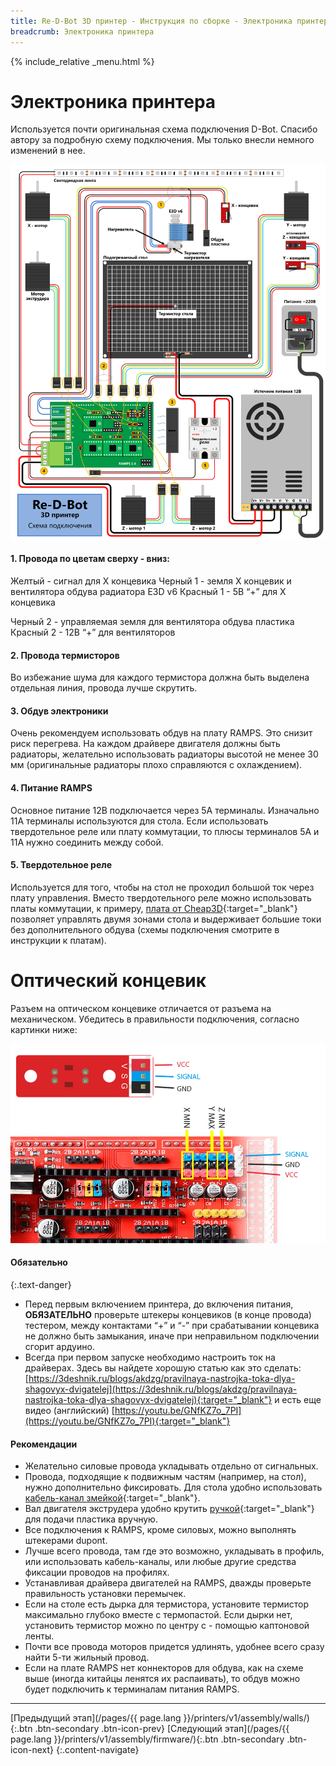```yaml
---
title: Re-D-Bot 3D принтер - Инструкция по сборке - Электроника принтера
breadcrumb: Электроника принтера
---
```


{% include_relative _menu.html %}

# Электроника принтера
Используется почти оригинальная схема подключения D-Bot. Спасибо автору за подробную схему подключения. Мы только внесли немного изменений в нее.

![](/assets/img/assembly/52.JPG)

#### **1. Провода по цветам сверху - вниз:**
Желтый - сигнал для X концевика
Черный 1 - земля X концевик и вентилятора обдува радиатора E3D v6
Красный 1 - 5В “+” для X концевика

Черный 2 - управляемая земля для вентилятора обдува пластика
Красный 2 - 12В “+”  для вентиляторов

#### **2. Провода термисторов**
Во избежание шума для каждого термистора должна быть выделена отдельная линия, провода лучше скрутить.

#### **3. Обдув электроники**
Очень рекомендуем использовать обдув на плату RAMPS. Это снизит риск перегрева. На каждом драйвере двигателя должны быть радиаторы, желательно использовать радиаторы высотой не менее 30 мм (оригинальные радиаторы плохо справляются с охлаждением).

#### **4. Питание RAMPS**
Основное питание 12В подключается через 5А терминалы. Изначально 11А терминалы используются для стола. Если использовать твердотельное реле или плату коммутации, то плюсы терминалов 5А и 11А нужно соединить между собой.

#### **5. Твердотельное реле**
Используется для того, чтобы на стол не проходил большой ток через плату управления. Вместо твердотельного реле можно использовать платы коммутации, к примеру, [плата от Cheap3D](http://www.cheap3d.ru/shop/Zapchasti-dlya-printerov/Plata-kommutaoeii-MOSFET-Switch-Board-55A--1372.html){:target="_blank"} позволяет управлять двумя зонами стола и выдерживает большие токи без дополнительного обдува (схемы подключения смотрите в инструкции к платам).

# Оптический концевик
Разъем на оптическом концевике отличается от разъема на механическом. Убедитесь в правильности подключения, согласно картинки ниже:

![](/assets/img/assembly/m_04.JPG)

#### Обязательно
{:.text-danger}

- Перед первым включением принтера, до включения питания, **ОБЯЗАТЕЛЬНО** проверьте штекеры концевиков (в конце провода) тестером, между контактами “+” и “-” при срабатывании концевика не должно быть замыкания, иначе при неправильном подключении сгорит ардуино.
- Всегда при первом запуске необходимо настроить ток на драйверах. Здесь вы найдете хорошую статью как это сделать: [https://3deshnik.ru/blogs/akdzg/pravilnaya-nastrojka-toka-dlya-shagovyx-dvigatelej](https://3deshnik.ru/blogs/akdzg/pravilnaya-nastrojka-toka-dlya-shagovyx-dvigatelej){:target="_blank"} и есть еще видео (английский) [https://youtu.be/GNfKZ7o_7PI](https://youtu.be/GNfKZ7o_7PI){:target="_blank"}

#### Рекомендации
- Желательно силовые провода укладывать отдельно от сигнальных.
- Провода, подходящие к подвижным частям (например, на стол), нужно дополнительно фиксировать. Для стола удобно использовать [кабель-канал змейкой](http://www.thingiverse.com/thing:1167746){:target="_blank"}.
- Вал двигателя экструдера удобно крутить [ручкой](http://www.thingiverse.com/thing:474394){:target="_blank"} для подачи пластика вручную.
- Все подключения к RAMPS, кроме силовых, можно выполнять штекерами dupont.
- Лучше всего провода, там где это возможно, укладывать в профиль, или использовать кабель-каналы, или любые другие средства фиксации проводов на профилях.
- Устанавливая драйвера двигателей на RAMPS, дважды проверьте правильность установки перемычек.
- Если на столе есть дырка для термистора, установите термистор максимально глубоко вместе с термопастой. Если дырки нет, установить термистор можно по центру с - помощью каптоновой ленты.
- Почти все провода моторов придется удлинять, удобнее всего сразу найти 5-ти жильный провод.
- Если на плате RAMPS нет коннекторов для обдува, как на схеме выше (иногда китайцы ленятся их распаивать), то обдув можно будет подключить к терминалам питания RAMPS.


---
[Предыдущий этап](/pages/{{ page.lang }}/printers/v1/assembly/walls/){:.btn .btn-secondary .btn-icon-prev} [Следующий этап](/pages/{{ page.lang }}/printers/v1/assembly/firmware/){:.btn .btn-secondary .btn-icon-next}
{:.content-navigate}

